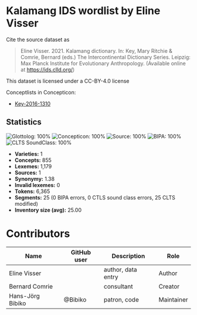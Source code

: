 # Kalamang IDS wordlist by Eline Visser

Cite the source dataset as

> Eline Visser. 2021. Kalamang dictionary. In: Key, Mary Ritchie & Comrie, Bernard (eds.) The Intercontinental Dictionary Series. Leipzig: Max Planck Institute for Evolutionary Anthropology. (Available online at https://ids.clld.org/)

This dataset is licensed under a CC-BY-4.0 license


Conceptlists in Concepticon:
- [Key-2016-1310](https://concepticon.clld.org/contributions/Key-2016-1310)
## Statistics


![Glottolog: 100%](https://img.shields.io/badge/Glottolog-100%25-brightgreen.svg "Glottolog: 100%")
![Concepticon: 100%](https://img.shields.io/badge/Concepticon-100%25-brightgreen.svg "Concepticon: 100%")
![Source: 100%](https://img.shields.io/badge/Source-100%25-brightgreen.svg "Source: 100%")
![BIPA: 100%](https://img.shields.io/badge/BIPA-100%25-brightgreen.svg "BIPA: 100%")
![CLTS SoundClass: 100%](https://img.shields.io/badge/CLTS%20SoundClass-100%25-brightgreen.svg "CLTS SoundClass: 100%")

- **Varieties:** 1
- **Concepts:** 855
- **Lexemes:** 1,179
- **Sources:** 1
- **Synonymy:** 1.38
- **Invalid lexemes:** 0
- **Tokens:** 6,365
- **Segments:** 25 (0 BIPA errors, 0 CTLS sound class errors, 25 CLTS modified)
- **Inventory size (avg):** 25.00

# Contributors

Name               | GitHub user     | Description                          | Role
---                | ---             | ---                                  | ---
Eline Visser |  | author, data entry | Author
Bernard Comrie |  | consultant | Creator
Hans-Jörg Bibiko | @Bibiko | patron, code | Maintainer

